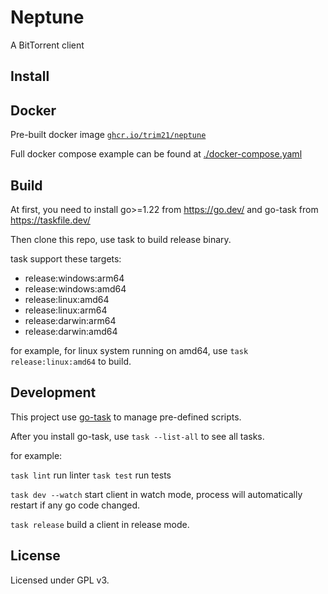 # Neptune

A BitTorrent client

## Install

## Docker

Pre-built docker
image [`ghcr.io/trim21/neptune`](https://github.com/trim21/neptune/pkgs/container/neptune)

Full docker compose example can be found at [./docker-compose.yaml](./etc/example/)

## Build

At first, you need to install go>=1.22 from <https://go.dev/> and go-task
from https://taskfile.dev/

Then clone this repo, use task to build release binary.

task support these targets:

- release:windows:arm64
- release:windows:amd64
- release:linux:amd64
- release:linux:arm64
- release:darwin:arm64
- release:darwin:amd64

for example, for linux system running on amd64, use `task release:linux:amd64` to build.

## Development

This project use [go-task](https://taskfile.dev/) to manage pre-defined scripts.

After you install go-task, use `task --list-all` to see all tasks.

for example:

`task lint` run linter
`task test` run tests

`task dev --watch` start client in watch mode, process will automatically restart if any go code
changed.

`task release` build a client in release mode.

## License

Licensed under GPL v3.
